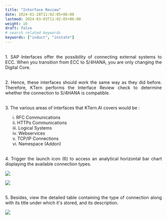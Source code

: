 ```yaml
---
title: "Interface Review"
date: 2024-01-28T11:02:05+06:00
lastmod: 2024-03-03T11:02:05+06:00
weight: 16
draft: false
# search related keywords
keywords: ["induct", "instate"]
---
```

<div style='text-align: justify;'>

</br>1. SAP Interfaces offer the possibility of connecting external systems to ECC. When you transition from ECC to S/4HANA, you are only changing the Digital Core. 

</br>2. Hence, these interfaces should work the same way as they did before. Therefore, KTern performs the Interface Review check to determine whether the connection to S/4HANA is compatible.

</br>3. The various areas of interfaces that KTern.AI covers would be :
<ul>
i. RFC Communications
</br>ii. HTTPs Communications
</br>iii. Logical Systems
</br>iv. Webservices
</br>v. TCP/IP Connections
</br>vi. Namespace (Addon)
</ul>

</br>4. Trigger the launch icon (6) to access an analytical horizontal bar chart displaying the available connection types. 

![](https://storage.googleapis.com/ktern-public-files/product-documentation/Digital%20Maps/58_launch_interface_review_landscape_assessment_digital_maps.png)

![](https://storage.googleapis.com/ktern-public-files/product-documentation/Digital%20Maps/59_interface_review_landscape_assessment_digital_maps.png)

</br>5. Besides, view the detailed table containing the type of connection along with its title under which it's stored, and its description.
 
![](https://storage.googleapis.com/ktern-public-files/product-documentation/Digital%20Maps/60_interface_review_landscape_assessment_digital_maps.png)

</div>